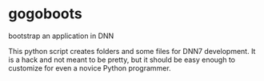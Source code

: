 # gogoboots
bootstrap an application in DNN

This python script creates folders and some files for DNN7 development. It is a hack and not meant to be pretty, but it should be easy enough to customize for even a novice Python programmer.
